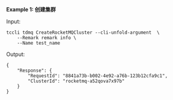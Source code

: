 **Example 1: 创建集群**



Input: 

```
tccli tdmq CreateRocketMQCluster --cli-unfold-argument  \
    --Remark remark info \
    --Name test_name
```

Output: 
```
{
    "Response": {
        "RequestId": "8841a73b-b002-4e92-a76b-123b12cfa9c1",
        "ClusterId": "rocketmq-a52qova7x97b"
    }
}
```

